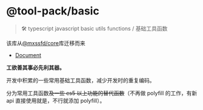# @tool-pack/basic

> 🛠 typescript javascript basic utils functions / 基础工具函数

该库从[@mxssfd/core](https://github.com/mengxinssfd/ts-utils/tree/981d9d/packages/core)库迁移而来

- [Document](https://js-tool-pack.github.io/basic/)

**工欲善其事必先利其器。**

开发中积累的一些常用基础工具函数，减少开发时的重复编码。

分为常用工具函数~~及一些 es5 以上功能的替代函数~~（不再做 polyfill 的工作，有新 api 直接使用就是，不行就添加 polyfill）。
